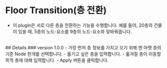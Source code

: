 # Floor Transition(층 전환)
- 이 plugin은 서로 다른 층을 전환하는 기능을 수행합니다. 예를 들어, 20층의 건물이 있을 때, 5층의 노드-요소를 9층의 노드-요소와 맞바꿔줍니다.
<br />
## Details
### version 1.0.0
- 가장 먼저 층 정보를 가지고 오기 위해 맨 아랫 층의 기준 Node 한개를 선택합니다. 
- 옮기고 싶은 층을 입력합니다. 
- 옮겨질 층이 이동할 목적 층에 대해 입력합니다. 
- Apply 버튼을 클릭합니다.
